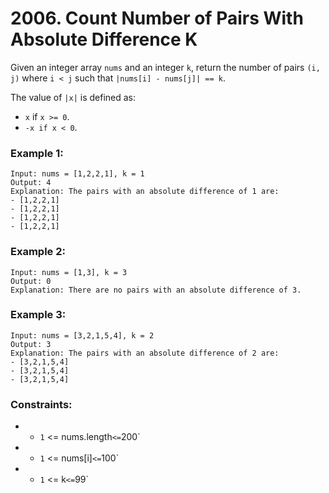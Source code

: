 # 2006. Count Number of Pairs With Absolute Difference K

Given an integer array `nums` and an integer `k`, return the number of pairs `(i, j)` where `i < j` such that `|nums[i] - nums[j]| == k`.

The value of `|x|` is defined as:

- `x` if `x >= 0`.
- `-x if x < 0`.

### Example 1:

```
Input: nums = [1,2,2,1], k = 1
Output: 4
Explanation: The pairs with an absolute difference of 1 are:
- [1,2,2,1]
- [1,2,2,1]
- [1,2,2,1]
- [1,2,2,1]
```

### Example 2:

```
Input: nums = [1,3], k = 3
Output: 0
Explanation: There are no pairs with an absolute difference of 3.
```

### Example 3:

```
Input: nums = [3,2,1,5,4], k = 2
Output: 3
Explanation: The pairs with an absolute difference of 2 are:
- [3,2,1,5,4]
- [3,2,1,5,4]
- [3,2,1,5,4]
```

### Constraints:

- - `1` <= nums.length` <= `200`
- - `1` <= nums[i]` <= `100`
- - `1` <= k` <= `99`
